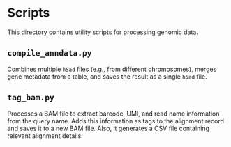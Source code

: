 # Scripts

This directory contains utility scripts for processing genomic data.

## `compile_anndata.py`

Combines multiple `h5ad` files (e.g., from different chromosomes), merges gene metadata from a table, and saves the result as a single `h5ad` file.

## `tag_bam.py`

Processes a BAM file to extract barcode, UMI, and read name information from the query name. Adds this information as tags to the alignment record and saves it to a new BAM file. Also, it generates a CSV file containing relevant alignment details.